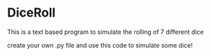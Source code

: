 # DiceRoll
This is a text based program to simulate the rolling of 7 different dice 

create your own .py file and use this code to simulate some dice! 
